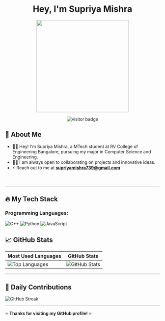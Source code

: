 <h1 align="center">Hey, I'm Supriya Mishra</h1> 

<p align="center">
  <img src="https://octodex.github.com/images/daftpunktocat-thomas.gif" width="300"/>
</p>

<p align="center">
  <img src="https://komarev.com/ghpvc/?username=SupriyaMishra739&label=Profile%20views&color=ff69b4&style=flat-square" alt="visitor badge"/>
</p>

## :wave: About Me 

- 👩‍🎓 Hey! I'm Supriya Mishra, a MTech student at RV College of Engineering Bangalore, pursuing my major in Computer Science and Engineering. 
- 👩‍💻 I am always open to collaborating on projects and innovative ideas.
- ⚡ Reach out to me at **supriyamishra739@gmail.com**

<br/> 

---

## 🔥 My Tech Stack

### Programming Languages:
![C++](https://img.shields.io/badge/C++-00599C?style=for-the-badge&logo=cplusplus&logoColor=white)
![Python](https://img.shields.io/badge/Python-3776AB?style=for-the-badge&logo=python&logoColor=white)
![JavaScript](https://img.shields.io/badge/JavaScript-F7DF1E?style=for-the-badge&logo=javascript&logoColor=black)

## 📈 **GitHub Stats**

| Most Used Languages | GitHub Stats |
|---------------------|--------------|
| ![Top Languages](https://github-readme-stats.vercel.app/api/top-langs/?username=SupriyaMishra739&layout=compact&theme=radical) | ![GitHub Stats](https://github-readme-stats.vercel.app/api?username=SupriyaMishra739&show_icons=true&theme=radical) |

---

## 🌟 **Daily Contributions**
![GitHub Streak](https://github-readme-streak-stats.herokuapp.com/?user=SupriyaMishra739&theme=radical)

---

⭐ **Thanks for visiting my GitHub profile!** ⭐  

